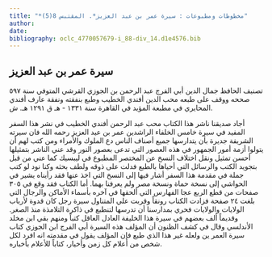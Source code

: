 ```yaml
---
title: "*مخطوطات ومطبوعات : سيرة عمر بن عبد العزيز*. المقتبس 8(5)"
author: 
date: 
bibliography: oclc_4770057679-i_88-div_14.d1e4576.bib
---
```




##  سيرة عمر بن عبد العزيز 


 تصنيف الحافظ جمال الدين أبي الفرج عبد الرحمن بن الجوزي القرشي المتوفي سنة  ٥٩٧  صححه ووقف على طبعه محب الدين أفندي الخطيب وطبع بنفقته ونفقة عارف أفندي المحايري في مطبعة المؤيد في القاهرة سنة  ١٣٣١  - هـ ق  ١٢٩١  هـ. ش. 

 أجاد صديقنا ناشر هذا الكتاب محب عبد الرحمن أفندي الخطيب في نشر هذا السفر المفيد في سيرة خامس الخلفاء الراشدين عمر بن عيد العزيز رحمه الله فان سيرته الشريفة جديرة بأن يتدارسها جميع أصناف الناس دع الملوك والأمراء ومن كتب لهم أن يتولوا أزمة أمور الجمهور في هذه العصور التي تدعى بعصور النور وقد عني الناشر بتمثيلها أحسن تمثيل ونقل اختلاف النسخ عن المختصر المطبوع في ليبسيك كما عني من قبل بتجويد الكتب والرسائل التي أحياها بالطبع فدلت على ذوقه ولطف بحثه وكنا نود لو كتب جملة في مقدمة هذا السفر أشار فيها إلى النسخ التي اخذ عنها فقد رأيناه يشير في الحواشي إلى نسخة حماة ونسخة مصر ولم يعرفنا بهما. أما الكتاب فقد وقع في  ٣٠٥  صفحات من قطع الربع عجا الفهارس التي ألحقها في آخره بأسماء الأماكن والرجال التي بلغت  ٢٤  صفحة فزادت الكتاب رونقاً وقربت علي المتناول سيرة رجل كان قدوة لأرباب الولايات والولايات فحري بمدارسنا أن تدرسها لتنطبع في ذاكرة التلامذة منذ الصغر. وقديماً  ألف  بعضهم في سيرة هذا الخليفة العادل العاقل كتباً ومنهم بقي ابن مخلد الأندلسي وقال في كشف الظنون أن المؤلف هذه السيرة أبي الفرج ابن الجوزي كتاب سيرة العمر ين ولعله   غير هذا الذي طبع فإن المؤلف يقول في مقدمته انه افرد لكل شخص من أعلام كل زمن وأخيار، كتاباً للأعلام بأخباره. 
